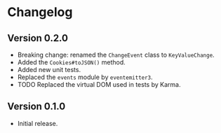 # Changelog

## Version 0.2.0
- Breaking change: renamed the `ChangeEvent` class to `KeyValueChange`.
- Added the `Cookies#toJSON()` method.
- Added new unit tests.
- Replaced the `events` module by `eventemitter3`.
- TODO Replaced the virtual DOM used in tests by Karma.

## Version 0.1.0
- Initial release.
